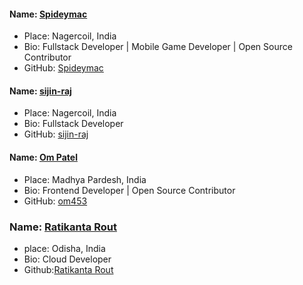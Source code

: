 #### Name: [Spideymac](https://github.com/spideymac)

- Place: Nagercoil, India
- Bio: Fullstack Developer | Mobile Game Developer | Open Source Contributor 
- GitHub: [Spideymac](https://github.com/spideymac)

#### Name: [sijin-raj](https://github.com/sijin-raj)

- Place: Nagercoil, India
- Bio: Fullstack Developer 
- GitHub: [sijin-raj](https://github.com/sijin-raj)

#### Name: [Om Patel](https://github.com/om453)

- Place: Madhya Pardesh, India
- Bio: Frontend Developer | Open Source Contributor 
- GitHub: [om453](https://github.com/om453)

### Name: [Ratikanta Rout](https://github.com/Ratikant-rout)

- place: Odisha, India
- Bio: Cloud Developer
- Github:[Ratikanta Rout](https://github.com/Ratikant-rout)
